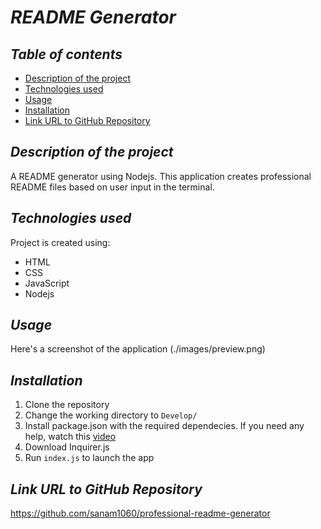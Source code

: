 # **_README Generator_**

## **_Table of contents_**
* [Description of the project](#description-of-the-project)
* [Technologies used](#technologies-used)
* [Usage](#usage)
* [Installation](#installation)
* [Link URL to GitHub Repository](#link-URL-to-GitHub-repository)

## **_Description of the project_**
A README generator using Nodejs. This application creates professional README files based on user input in the terminal.

## **_Technologies used_**
Project is created using:
* HTML
* CSS
* JavaScript
* Nodejs

## **_Usage_**
Here's a screenshot of the application
(./images/preview.png)

## **_Installation_**
1. Clone the repository
2. Change the working directory to ```Develop/```
3. Install package.json with the required dependecies. If you need any help, watch this [video](https://heynode.com/tutorial/create-packagejson-file/#:~:text=The%20easiest%20way%20to%20create,file%20in%20the%20current%20directory.)
4. Download Inquirer.js
5. Run ```index.js``` to launch the app

## **_Link URL to GitHub Repository_**
https://github.com/sanam1060/professional-readme-generator

